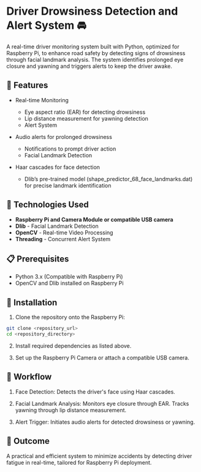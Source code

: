 # Driver Drowsiness Detection and Alert System 🚘

A real-time driver monitoring system built with Python, optimized for Raspberry Pi, to enhance road safety by detecting signs of drowsiness through facial landmark analysis. The system identifies prolonged eye closure and yawning and triggers alerts to keep the driver awake.

## 🌟 Features

- Real-time Monitoring
  - Eye aspect ratio (EAR) for detecting drowsiness
  - Lip distance measurement for yawning detection
  - Alert System

- Audio alerts for prolonged drowsiness
  - Notifications to prompt driver action
  - Facial Landmark Detection

- Haar cascades for face detection
  - Dlib’s pre-trained model (shape_predictor_68_face_landmarks.dat) for precise landmark identification

## 🔧 Technologies Used

- **Raspberry Pi and Camera Module or compatible USB camera**
- **Dlib** - Facial Landmark Detection
- **OpenCV** - Real-time Video Processing
- **Threading** - Concurrent Alert System

## 📋 Prerequisites

- Python 3.x (Compatible with Raspberry Pi)
- OpenCV and Dlib installed on Raspberry Pi

## 🚀 Installation

1. Clone the repository onto the Raspberry Pi:

```bash
git clone <repository_url>  
cd <repository_directory>
```

2. Install required dependencies as listed above.
   
3. Set up the Raspberry Pi Camera or attach a compatible USB camera.

## 🔄 Workflow

1. Face Detection: Detects the driver's face using Haar cascades.

2. Facial Landmark Analysis: Monitors eye closure through EAR. Tracks yawning through lip distance measurement.

3. Alert Trigger: Initiates audio alerts for detected drowsiness or yawning.

## 🎯 Outcome

A practical and efficient system to minimize accidents by detecting driver fatigue in real-time, tailored for Raspberry Pi deployment.
